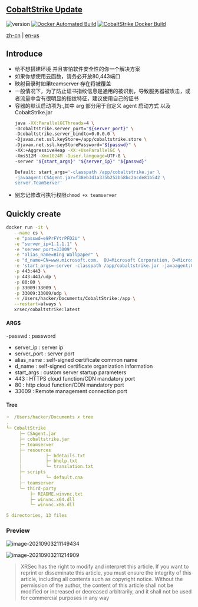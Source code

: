 ## [CobaltStrike Update](https://cobaltstrike.vercel.app/)

![version](https://img.shields.io/badge/Version-4.5-da282a) [![Docker Automated Build](https://img.shields.io/docker/automated/xrsec/cobaltstrike?label=Build&logo=docker&style=flat-square)](https://hub.docker.com/r/xrsec/cobaltstrike) [![CobaltStrike Docker Build](https://github.com/XRSec/CobaltStrike-Docker/actions/workflows/CobaltStrike_Docker_Build.yml/badge.svg)](https://github.com/XRSec/CobaltStrike-Docker/actions/workflows/CobaltStrike_Docker_Build.yml)

[zh-cn](README_CN.md) | [en-us](README.md)

## Introduce

- 给不想搭建环境 并且害怕软件安全性的你一个解决方案
- 如果你想使用云函数，请务必开放80,443端口
- ~~映射目录时如果teamserver 存在将被覆盖~~
- 一般情况下，为了防止证书指纹信息是通用的被识别，导致服务器被攻击，或者流量中含有很明显的指纹特征，建议使用自己的证书
- 容器的默认启动项为:,其中 arg 部分用于自定义 agent 启动方式 以及 CobaltStrike.jar
    ```bash
    java -XX:ParallelGCThreads=4 \
    -Dcobaltstrike.server_port="${server_port}" \
    -Dcobaltstrike.server_bindto=0.0.0.0 \
    -Djavax.net.ssl.keyStore=/app/cobaltstrike.store \
    -Djavax.net.ssl.keyStorePassword="${passwd}" \
    -XX:+AggressiveHeap -XX:+UseParallelGC \
    -Xms512M -Xmx1024M -Duser.language=UTF-8 \
    -server "${start_args}" "${server_ip}" "${passwd}"

    Default: start_args='-classpath /app/cobaltstrike.jar \
    -javaagent:CSAgent.jar=f38eb3d1a335b252b58bc2acde81b542 \
    server.TeamServer'
    ```
- 别忘记修改可执行权限`chmod +x teamserver`

## Quickly create

```bash
docker run -it \
   --name cs \
   -e "passwd=e9PrFYtrPFD2U" \
   -e "server_ip=1.1.1.1" \
   -e "server_port=33009" \
   -e "alias_name=Bing Wallpaper" \
   -e "d_name=CN=www.microsoft.com,  OU=Microsoft Corporation, O=Microsoft Corporation, L=Redmond, S=WA, C=US" \
   -e 'start_args=-server -classpath /app/cobaltstrike.jar -javaagent:CSAgent.jar=f38eb3d1a335b252b58bc2acde81b542 server.TeamServer' \
   -p 443:443 \
   -p 443:443/udp \
   -p 80:80 \
   -p 33009:33009 \
   -p 33009:33009/udp \
   -v /Users/hacker/Documents/CobaltStrike:/app \
   --restart=always \
   xrsec/cobaltstrike:latest
```

#### ARGS

-passwd : password
- server_ip : server ip
- server_port : server port
- alias_name : self-signed certificate common name
- d_name : self-signed certificate organization information
- start_args : custom server startup parameters
- 443 : HTTPS cloud function/CDN mandatory port
- 80 : http cloud function/CDN mandatory port
- 33009 : Remote management connection port

#### Tree

```yaml
➜  /Users/hacker/Documents ✗ tree
.
└─ CobaltStrike
     ├─ CSAgent.jar
     ├─ cobaltstrike.jar
     ├─ teamserver
     ├─ resources
     │         ├─ bdetails.txt
     │         ├─ bhelp.txt
     │         └─ translation.txt
     ├─ scripts
     │         └─ default.cna
     ├─ teamserver
     └─ third-party
         ├─ README.winvnc.txt
         ├─ winvnc.x64.dll
         └─ winvnc.x86.dll

5 directories, 13 files
```

### Preview

![image-20210903211149434](https://dogefs.s3.ladydaily.com/ZYGG/storage/20210903213218094679.png?fmt=webp&q=48)

![image-20210903211214909](https://dogefs.s3.ladydaily.com/ZYGG/storage/20210903213224154378.png?fmt=webp&q=48)

> XRSec has the right to modify and interpret this article. If you want to reprint or disseminate this article, you must ensure the integrity of this article, including all contents such as copyright notice. Without the permission of the author, the content of this article shall not be modified or increased or decreased arbitrarily, and it shall not be used for commercial purposes in any way
